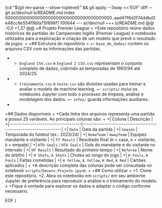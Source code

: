  (cd "$(git rev-parse --show-toplevel)" && git apply --3way <<'EOF' 
diff --git a//dev/null b/README.md
index 0000000000000000000000000000000000000000..aad47f6d2f74ddbd2e48cc8e554f9bfa75f698f1 100644
--- a//dev/null
+++ b/README.md
@@ -0,0 +1,37 @@
+# Projeto Premier League
+
+Este repositório reúne dados históricos de partidas do Campeonato Inglês (Premier League) e notebooks utilizados para a exploração e criação de um modelo que prevê o resultado de jogos.
+
+## Estrutura do repositório
+
+- `base_de_dados/` contém os arquivos CSV com as informações das partidas.
+  - `England CSV.csv` e `England 2 CSV.csv` representam o conjunto completo de dados, cobrindo as temporadas de 1993/94 até 2024/25.
+  - `treinamento.csv` e `teste.csv` são divisões usadas para treinar e avaliar o modelo de machine learning.
+- `scripts/` inclui os notebooks Jupyter com todo o processo de limpeza, análise e modelagem dos dados.
+- `infos/` guarda informações auxiliares.
+
+## Dados disponíveis
+
+Cada linha dos arquivos representa uma partida e possui 25 variáveis. As principais colunas são:
+
+| Coluna                              | Descrição                                                         |
+|-------------------------------------|-------------------------------------------------------------------|
+| `Date`                              | Data da partida                                                   |
+| `Season`                            | Temporada do futebol (ex.: 2023/24)                               |
+| `HomeTeam` / `AwayTeam`             | Equipes mandante e visitante                                      |
+| `FT Result`                         | Resultado final (`H` = casa, `A` = visitante, `D` = empate)       |
+| `HTH Goals` / `HTA Goals`           | Gols do mandante e do visitante no intervalo                      |
+| `HT Result`                         | Resultado do primeiro tempo                                       |
+| `Referee`                           | Nome do árbitro                                                  |
+| `H Shots`, `A Shots`                | Chutes ao longo do jogo                                           |
+| `H Fouls`, `A Fouls`                | Faltas cometidas                                                  |
+| `H Yellow`, `A Yellow`, `H Red`, `A Red` | Cartões aplicados                                           |
+
+A descrição completa das colunas pode ser consultada no notebook `scripts/Desenv_Projeto.ipynb`.
+
+## Como utilizar
+
+1. Clone este repositório.
+2. Abra os notebooks em `scripts/` em seu ambiente Jupyter de preferência para reproduzir a análise e o treinamento do modelo.
+
+Fique à vontade para explorar os dados e adaptar o código conforme necessário.
 
EOF
)
